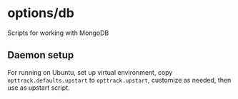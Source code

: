 options/db
===
Scripts for working with MongoDB

Daemon setup
---
For running on Ubuntu, set up virtual environment,
copy `opttrack.defaults.upstart` to `opttrack.upstart`,
customize as needed, then use as upstart script.
